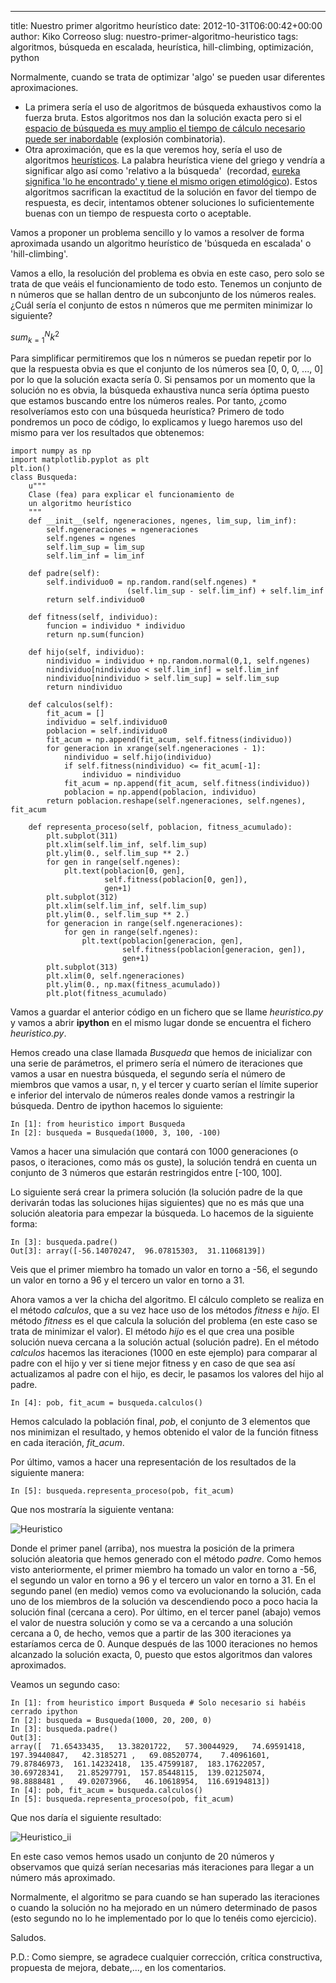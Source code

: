---
title: Nuestro primer algoritmo heurístico
date: 2012-10-31T06:00:42+00:00
author: Kiko Correoso
slug: nuestro-primer-algoritmo-heuristico
tags: algoritmos, búsqueda en escalada, heurística, hill-climbing, optimización, python

Normalmente, cuando se trata de optimizar 'algo' se pueden usar diferentes aproximaciones.

  * La primera sería el uso de algoritmos de búsqueda exhaustivos como la fuerza bruta. Estos algoritmos nos dan la solución exacta pero si el [espacio de búsqueda es muy amplio el tiempo de cálculo necesario puede ser inabordable](http://en.wikipedia.org/wiki/Combinatorial_explosion) (explosión combinatoria).
  * Otra aproximación, que es la que veremos hoy, sería el uso de algoritmos [heurísticos](http://es.wikipedia.org/wiki/Heur%C3%ADstica_%28inform%C3%A1tica%29). La palabra heurística viene del griego y vendría a significar algo así como 'relativo a la búsqueda'  (recordad, [eureka significa 'lo he encontrado' y tiene el mismo origen etimológico](http://es.wikipedia.org/wiki/%C2%A1Eureka!)). Estos algoritmos sacrifican la exactitud de la solución en favor del tiempo de respuesta, es decir, intentamos obtener soluciones lo suficientemente buenas con un tiempo de respuesta corto o aceptable.

Vamos a proponer un problema sencillo y lo vamos a resolver de forma aproximada usando un algoritmo heurístico de 'búsqueda en escalada' o 'hill-climbing'.

Vamos a ello, la resolución del problema es obvia en este caso, pero solo se trata de que veáis el funcionamiento de todo esto. Tenemos un conjunto de n números que se hallan dentro de un subconjunto de los números reales. ¿Cuál sería el conjunto de estos n números que me permiten minimizar lo siguiente?

$sum_{k=1}^N k^2$

Para simplificar permitiremos que los n números se puedan repetir por lo que la respuesta obvia es que el conjunto de los números sea [0, 0, 0, ..., 0] por lo que la solución exacta sería 0. Si pensamos por un momento que la solución no es obvia, la búsqueda exhaustiva nunca sería óptima puesto que estamos buscando entre los números reales. Por tanto, ¿como resolveríamos esto con una búsqueda heurística? Primero de todo pondremos un poco de código, lo explicamos y luego haremos uso del mismo para ver los resultados que obtenemos:

<pre><code class="language-python">import numpy as np
import matplotlib.pyplot as plt
plt.ion()
class Busqueda:
    u"""
    Clase (fea) para explicar el funcionamiento de
    un algoritmo heurístico
    """
    def __init__(self, ngeneraciones, ngenes, lim_sup, lim_inf):
        self.ngeneraciones = ngeneraciones
        self.ngenes = ngenes
        self.lim_sup = lim_sup
        self.lim_inf = lim_inf

    def padre(self):
        self.individuo0 = np.random.rand(self.ngenes) *
                          (self.lim_sup - self.lim_inf) + self.lim_inf
        return self.individuo0

    def fitness(self, individuo):
        funcion = individuo * individuo
        return np.sum(funcion)

    def hijo(self, individuo):
        nindividuo = individuo + np.random.normal(0,1, self.ngenes)
        nindividuo[nindividuo &lt; self.lim_inf] = self.lim_inf
        nindividuo[nindividuo &gt; self.lim_sup] = self.lim_sup
        return nindividuo

    def calculos(self):
        fit_acum = []
        individuo = self.individuo0
        poblacion = self.individuo0
        fit_acum = np.append(fit_acum, self.fitness(individuo))
        for generacion in xrange(self.ngeneraciones - 1):
            nindividuo = self.hijo(individuo)
            if self.fitness(nindividuo) &lt;= fit_acum[-1]:
                individuo = nindividuo
            fit_acum = np.append(fit_acum, self.fitness(individuo))
            poblacion = np.append(poblacion, individuo)
        return poblacion.reshape(self.ngeneraciones, self.ngenes), fit_acum

    def representa_proceso(self, poblacion, fitness_acumulado):
        plt.subplot(311)
        plt.xlim(self.lim_inf, self.lim_sup)
        plt.ylim(0., self.lim_sup ** 2.)
        for gen in range(self.ngenes):
            plt.text(poblacion[0, gen],
                     self.fitness(poblacion[0, gen]),
                     gen+1)
        plt.subplot(312)
        plt.xlim(self.lim_inf, self.lim_sup)
        plt.ylim(0., self.lim_sup ** 2.)
        for generacion in range(self.ngeneraciones):
            for gen in range(self.ngenes):
                plt.text(poblacion[generacion, gen],
                         self.fitness(poblacion[generacion, gen]),
                         gen+1)
        plt.subplot(313)
        plt.xlim(0, self.ngeneraciones)
        plt.ylim(0., np.max(fitness_acumulado))
        plt.plot(fitness_acumulado)</code></pre>

Vamos a guardar el anterior código en un fichero que se llame _heuristico.py_ y vamos a abrir **ipython** en el mismo lugar donde se encuentra el fichero _heuristico.py_.

Hemos creado una clase llamada _Busqueda_ que hemos de inicializar con una serie de parámetros, el primero sería el número de iteraciones que vamos a usar en nuestra búsqueda, el segundo sería el número de miembros que vamos a usar, n, y el tercer y cuarto serían el límite superior e inferior del intervalo de números reales donde vamos a restringir la búsqueda. Dentro de ipython hacemos lo siguiente:

<pre><code class="language-python">In [1]: from heuristico import Busqueda
In [2]: busqueda = Busqueda(1000, 3, 100, -100)</code></pre>

Vamos a hacer una simulación que contará con 1000 generaciones (o pasos, o iteraciones, como más os guste), la solución tendrá en cuenta un conjunto de 3 números que estarán restringidos entre [-100, 100].

Lo siguiente será crear la primera solución (la solución padre de la que derivarán todas las soluciones hijas siguientes) que no es más que una solución aleatoria para empezar la búsqueda. Lo hacemos de la siguiente forma:

<pre><code class="language-python">In [3]: busqueda.padre()
Out[3]: array([-56.14070247,  96.07815303,  31.11068139])</code></pre>

Veis que el primer miembro ha tomado un valor en torno a -56, el segundo un valor en torno a 96 y el tercero un valor en torno a 31.

Ahora vamos a ver la chicha del algoritmo. El cálculo completo se realiza en el método _calculos_, que a su vez hace uso de los métodos _fitness_ e _hijo_. El método _fitness_ es el que calcula la solución del problema (en este caso se trata de minimizar el valor). El método _hijo_ es el que crea una posible solución nueva cercana a la solución actual (solución padre). En el método _calculos_ hacemos las iteraciones (1000 en este ejemplo) para comparar al padre con el hijo y ver si tiene mejor fitness y en caso de que sea así actualizamos al padre con el hijo, es decir, le pasamos los valores del hijo al padre.

<pre><code class="language-python">In [4]: pob, fit_acum = busqueda.calculos()</code></pre>

Hemos calculado la población final, _pob_, el conjunto de 3 elementos que nos minimizan el resultado, y hemos obtenido el valor de la función fitness en cada iteración, _fit_acum_.

Por último, vamos a hacer una representación de los resultados de la siguiente manera:

<pre><code class="language-python">In [5]: busqueda.representa_proceso(pob, fit_acum)</code></pre>

Que nos mostraría la siguiente ventana:

![Heuristico](http://pybonacci.org/images/2012/10/heuristico.png)

Donde el primer panel (arriba), nos muestra la posición de la primera solución aleatoria que hemos generado con el método _padre_. Como hemos visto anteriormente, el primer miembro ha tomado un valor en torno a -56, el segundo un valor en torno a 96 y el tercero un valor en torno a 31. En el segundo panel (en medio) vemos como va evolucionando la solución, cada uno de los miembros de la solución va descendiendo poco a poco hacia la solución final (cercana a cero). Por último, en el tercer panel (abajo) vemos el valor de nuestra solución y como se va a cercando a una solución cercana a 0, de hecho, vemos que a partir de las 300 iteraciones ya estaríamos cerca de 0. Aunque después de las 1000 iteraciones no hemos alcanzado la solución exacta, 0, puesto que estos algoritmos dan valores aproximados.

Veamos un segundo caso:

<pre><code class="language-python">In [1]: from heuristico import Busqueda # Solo necesario si habéis cerrado ipython
In [2]: busqueda = Busqueda(1000, 20, 200, 0)
In [3]: busqueda.padre()
Out[3]:
array([  71.65433435,   13.38201722,   57.30044929,   74.69591418,
197.39440847,   42.3185271 ,   69.08520774,    7.40961601,
79.87846973,  161.14232418,  135.47599187,  183.17622057,
30.69728341,   21.85297791,  157.85448115,  139.02125074,
98.8888481 ,   49.02073966,   46.10618954,  116.69194813])
In [4]: pob, fit_acum = busqueda.calculos()
In [5]: busqueda.representa_proceso(pob, fit_acum)</code></pre>

Que nos daría el siguiente resultado:

![Heuristico_ii](http://pybonacci.org/images/2012/10/heuristico_ii1.png)

En este caso vemos hemos usado un conjunto de 20 números y observamos que quizá serían necesarias más iteraciones para llegar a un número más aproximado.

Normalmente, el algoritmo se para cuando se han superado las iteraciones o cuando la solución no ha mejorado en un número determinado de pasos (esto segundo no lo he implementado por lo que lo tenéis como ejercicio).

Saludos.

P.D.: Como siempre, se agradece cualquier corrección, crítica constructiva, propuesta de mejora, debate,..., en los comentarios.
